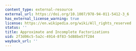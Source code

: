 ```yaml
---
content_type: external-resource
external_url: https://doi.org/10.1007/978-94-011-5412-3_6
has_external_license_warning: true
license: https://en.wikipedia.org/wiki/All_rights_reserved
status: ''
title: Approximate and Incomplete Factorizations
uid: 2f3d06c5-5a2c-4914-8f83-5d88be57f284
wayback_url: ''
---
```

